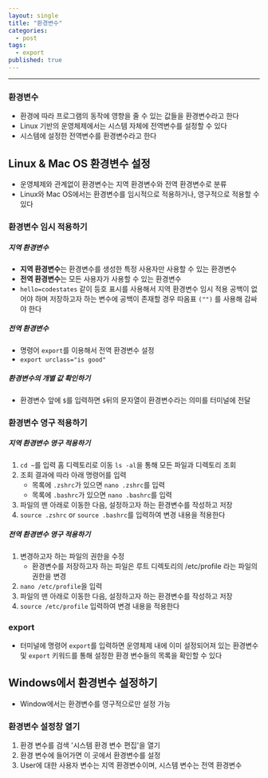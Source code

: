 ```yaml
---
layout: single
title: "환경변수"
categories:
  - post
tags:
  - export
published: true
---
```

----

### 환경변수
- 환경에 따라 프로그램의 동작에 영향을 줄 수 있는 값들을 환경변수라고 한다
- Linux 기반의 운영체제에서는 시스템 자체에 전역변수를 설정할 수 있다
- 시스템에 설정한 전역변수를 환경변수라고 한다

## Linux & Mac OS 환경변수 설정
- 운영체제와 관계없이 환경변수는 지역 환경변수와 전역 환경변수로 분류
- Linux와 Mac OS에서는 환경변수를 임시적으로 적용하거나, 영구적으로 적용할 수 있다

### 환경변수 임시 적용하기

##### 지역 환경변수
- **지역 환경변수**는 환경변수를 생성한 특정 사용자만 사용할 수 있는 환경변수
- **전역 환경변수**는 모든 사용자가 사용할 수 있는 환경변수
- `hello=codestates` 같이 등호 표시를 사용해서 지역 환경변수 임시 적용 공백이 없어야 하며 저장하고자 하는 변수에 공백이 존재할 경우 따옴표 `("")` 를 사용해 감싸야 한다

##### 전역 환경변수
- 명령어 `export`를 이용해서 전역 환경변수 설정
- `export urclass="is good"`

##### 환경변수의 개별 값 확인하기
- 환경변수 앞에 `$`를 입력하면 `$`뒤의 문자열이 환경변수라는 의미를 터미널에 전달

### 환경변수 영구 적용하기

##### 지역 환경변수 영구 적용하기
1. `cd ~`를 입력 홈 디렉토리로 이동 `ls -al`을 통해 모든 파일과 디렉토리 조회
2. 조회 결과에 따라 아래 명령어를 입력
	- 목록에 `.zshrc`가 있으면 `nano .zshrc`를 입력
	- 목록에 `.bashrc`가 있으면 `nano .bashrc`를 입력
3. 파일의 맨 아래로 이동한 다음, 설정하고자 하는 환경변수를 작성하고 저장
4. `source .zshrc` or `source .bashrc`를 입력하여 변경 내용을 적용한다

##### 전역 환경변수 영구 적용하기
1. 변경하고자 하는 파일의 권한을 수정
	- 환경변수를 저장하고자 하는 파일은 루트 디렉토리의 /etc/profile 라는 파일의 권한을 변경
2. `nano /etc/profile`을 입력
3. 파일의 맨 아래로 이동한 다음, 설정하고자 하는 환경변수를 작성하고 저장
4. `source /etc/profile` 입력하여 변경 내용을 적용한다

### export
- 터미널에 명령어 `export`를 입력하면 운영체제 내에 이미 설정되어져 있는 환경변수 및 `export` 키워드를 통해 설정한 환경 변수들의 목록을 확인할 수 있다

## Windows에서 환경변수 설정하기
- Window에서는 환경변수를 영구적으로만 설정 가능

### 환경변수 설정창 열기
1. 환경 변수를 검색 '시스템 환경 변수 편집'을 열기
2. 환경 변수에 들어가면 이 곳에서 환경변수를 설정
3. User에 대한 사용자 변수는 지역 환경변수이며, 시스템 변수는 전역 환경변수